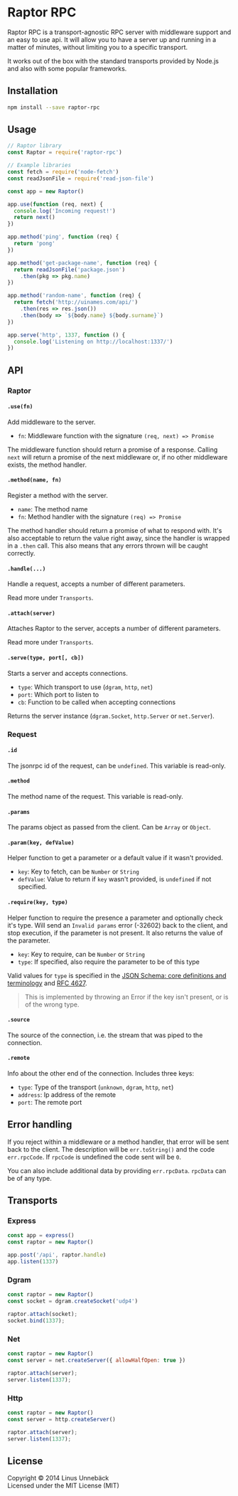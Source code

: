 # Raptor RPC

Raptor RPC is a transport-agnostic RPC server with middleware support and an
easy to use api. It will allow you to have a server up and running in a matter
of minutes, without limiting you to a specific transport.

It works out of the box with the standard transports provided by Node.js and
also with some popular frameworks.

## Installation

```sh
npm install --save raptor-rpc
```

## Usage

```js
// Raptor library
const Raptor = require('raptor-rpc')

// Example libraries
const fetch = require('node-fetch')
const readJsonFile = require('read-json-file')

const app = new Raptor()

app.use(function (req, next) {
  console.log('Incoming request!')
  return next()
})

app.method('ping', function (req) {
  return 'pong'
})

app.method('get-package-name', function (req) {
  return readJsonFile('package.json')
    .then(pkg => pkg.name)
})

app.method('random-name', function (req) {
  return fetch('http://uinames.com/api/')
    .then(res => res.json())
    .then(body => `${body.name} ${body.surname}`)
})

app.serve('http', 1337, function () {
  console.log('Listening on http://localhost:1337/')
})
```

## API

### Raptor

#### `.use(fn)`

Add middleware to the server.

 - `fn`: Middleware function with the signature `(req, next) => Promise`

The middleware function should return a promise of a response. Calling `next`
will return a promise of the next middleware or, if no other middleware exists,
the method handler.

#### `.method(name, fn)`

Register a method with the server.

 - `name`: The method name
 - `fn`: Method handler with the signature `(req) => Promise`

The method handler should return a promise of what to respond with. It's also
acceptable to return the value right away, since the handler is wrapped in a
`.then` call. This also means that any errors thrown will be caught correctly.

#### `.handle(...)`

Handle a request, accepts a number of different parameters.

Read more under `Transports`.

#### `.attach(server)`

Attaches Raptor to the server, accepts a number of different parameters.

Read more under `Transports`.

#### `.serve(type, port[, cb])`

Starts a server and accepts connections.

 - `type`: Which transport to use (`dgram`, `http`, `net`)
 - `port`: Which port to listen to
 - `cb`: Function to be called when accepting connections

Returns the server instance (`dgram.Socket`, `http.Server` or `net.Server`).

### Request

#### `.id`

The jsonrpc id of the request, can be `undefined`. This variable is read-only.

#### `.method`

The method name of the request. This variable is read-only.

#### `.params`

The params object as passed from the client. Can be `Array` or `Object`.

#### `.param(key, defValue)`

Helper function to get a parameter or a default value if it wasn't provided.

 - `key`: Key to fetch, can be `Number` or `String`
 - `defValue`: Value to return if `key` wasn't provided, is `undefined` if not specified.

#### `.require(key, type)`

Helper function to require the presence a parameter and optionally check it's
type. Will send an `Invalid params` error (-32602) back to the client, and stop
execution, if the parameter is not present. It also returns the value of the
parameter.

 - `key`: Key to require, can be `Number` or `String`
 - `type`: If specified, also require the parameter to be of this type

Valid values for `type` is specified in the
[JSON Schema: core definitions and terminology](http://json-schema.org/latest/json-schema-core.html#anchor8)
and [RFC 4627](http://tools.ietf.org/html/rfc4627).

> This is implemented by throwing an Error if the key isn't present, or is of
> the wrong type.

#### `.source`

The source of the connection, i.e. the stream that was piped to the connection.

#### `.remote`

Info about the other end of the connection. Includes three keys:

 - `type`: Type of the transport (`unknown`, `dgram`, `http`, `net`)
 - `address`: Ip address of the remote
 - `port`: The remote port

## Error handling

If you reject within a middleware or a method handler, that error will be sent
back to the client. The description will be `err.toString()` and the code
`err.rpcCode`. If `rpcCode` is undefined the code sent will be `0`.

You can also include additional data by providing `err.rpcData`. `rpcData` can
be of any type.

## Transports

### Express

```js
const app = express()
const raptor = new Raptor()

app.post('/api', raptor.handle)
app.listen(1337)
```

### Dgram

```js
const raptor = new Raptor()
const socket = dgram.createSocket('udp4')

raptor.attach(socket);
socket.bind(1337);
```

### Net

```js
const raptor = new Raptor()
const server = net.createServer({ allowHalfOpen: true })

raptor.attach(server);
server.listen(1337);
```

### Http

```js
const raptor = new Raptor()
const server = http.createServer()

raptor.attach(server);
server.listen(1337);
```

## License

Copyright &copy; 2014 Linus Unnebäck <br>
Licensed under the MIT License (MIT)

